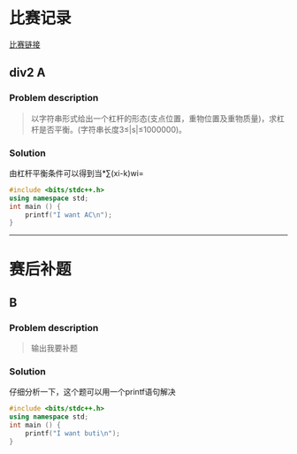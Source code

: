  # 比赛记录
 
 [比赛链接](http://codeforces.com/contest/376)
 ## div2 A
 ### Problem description
 > 以字符串形式给出一个杠杆的形态(支点位置，重物位置及重物质量)，求杠杆是否平衡。(字符串长度3≤|s|≤1000000)。
 ### Solution
 由杠杆平衡条件可以得到当*∑(xi-k)wi=
 ```cpp
 #include <bits/stdc++.h>
 using namespace std;
 int main () {
     printf("I want AC\n");
 }
 ```
 
 ***** 
 # 赛后补题
 
 ## B
 ### Problem description
 > 输出我要补题
 ### Solution
 仔细分析一下，这个题可以用一个printf语句解决
 ```cpp
 #include <bits/stdc++.h>
 using namespace std;
 int main () {
     printf("I want buti\n");
 }
 ```
